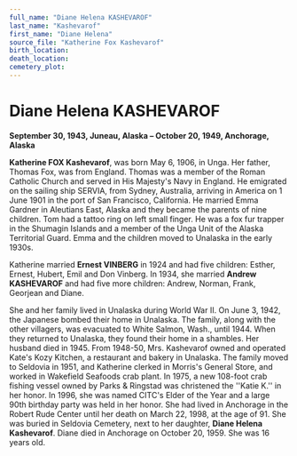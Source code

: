 ```yaml
---
full_name: "Diane Helena KASHEVAROF"
last_name: "Kashevarof"
first_name: "Diane Helena"
source_file: "Katherine Fox Kashevarof"
birth_location:
death_location:
cemetery_plot: 
---
```

# Diane Helena KASHEVAROF

**September 30, 1943, Juneau, Alaska – October 20, 1949, Anchorage,
Alaska**

**Katherine FOX Kashevarof**, was born May 6, 1906, in Unga. Her father,
Thomas Fox, was from England. Thomas was a member of the Roman Catholic
Church and served in His Majesty's Navy in England. He emigrated on the
sailing ship SERVIA, from Sydney, Australia, arriving in America on 1
June 1901 in the port of San Francisco, California. He married Emma
Gardner in Aleutians East, Alaska and they became the parents of nine
children. Tom had a tattoo ring on left small finger. He was a fox fur
trapper in the Shumagin Islands and a member of the Unga Unit of the
Alaska Territorial Guard. Emma and the children moved to Unalaska in the
early 1930s.

Katherine married **Ernest VINBERG** in 1924 and had five children:
Esther, Ernest, Hubert, Emil and Don Vinberg. In 1934, she married
**Andrew KASHEVAROF** and had five more children: Andrew, Norman, Frank,
Georjean and Diane.

She and her family lived in Unalaska during World War II. On June 3,
1942, the Japanese bombed their home in Unalaska. The family, along with
the other villagers, was evacuated to White Salmon, Wash., until 1944.
When they returned to Unalaska, they found their home in a shambles. Her
husband died in 1945. From 1948-50, Mrs. Kashevarof owned and operated
Kate's Kozy Kitchen, a restaurant and bakery in Unalaska. The family
moved to Seldovia in 1951, and Katherine clerked in Morris's General
Store, and worked in Wakefield Seafoods crab plant. In 1975, a new
108-foot crab fishing vessel owned by Parks & Ringstad was christened
the ''Katie K.'' in her honor. In 1996, she was named CITC's Elder of
the Year and a large 90th birthday party was held in her honor. She had
lived in Anchorage in the Robert Rude Center until her death on March
22, 1998, at the age of 91. She was buried in Seldovia Cemetery, next to
her daughter, **Diane Helena Kashevarof**. Diane died in Anchorage on
October 20, 1959. She was 16 years old.
